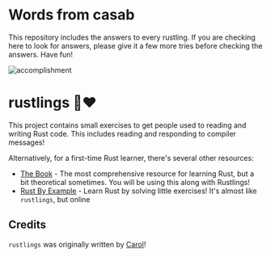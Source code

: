 # Words from casab

This repository includes the answers to every rustling. If you are checking here to look for answers, please give it a few more tries before checking the answers. Have fun!

![accomplishment](https://i.imgur.com/tWbxcJP.gif)

# rustlings 🦀❤️

This project contains small exercises to get people used to reading and writing Rust code. This includes reading and responding to compiler messages!

Alternatively, for a first-time Rust learner, there's several other resources:

- [The Book](https://doc.rust-lang.org/book/index.html) - The most comprehensive resource for learning Rust, but a bit theoretical sometimes. You will be using this along with Rustlings!
- [Rust By Example](https://doc.rust-lang.org/rust-by-example/index.html) - Learn Rust by solving little exercises! It's almost like `rustlings`, but online

## Credits

`rustlings` was originally written by [Carol](https://github.com/carols10cents)!
